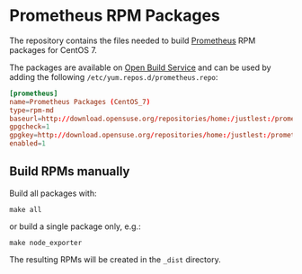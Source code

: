 # Prometheus RPM Packages

The repository contains the files needed to build [Prometheus][1] RPM packages
for CentOS 7.

The packages are available on [Open Build Service][2] and can be used by adding
the following `/etc/yum.repos.d/prometheus.repo`:


``` conf
[prometheus]
name=Prometheus Packages (CentOS_7)
type=rpm-md
baseurl=http://download.opensuse.org/repositories/home:/justlest:/prometheus/CentOS_7/
gpgcheck=1
gpgkey=http://download.opensuse.org/repositories/home:/justlest:/prometheus/CentOS_7//repodata/repomd.xml.key
enabled=1
```

## Build RPMs manually

Build all packages with:

``` shell
make all
```

or build a single package only, e.g.:

``` shell
make node_exporter
```

The resulting RPMs will be created in the `_dist` directory.

[1]: https://prometheus.io
[2]: https://build.opensuse.org/project/show/home:justlest:prometheus
